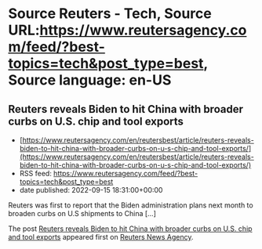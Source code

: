 # Source Reuters - Tech, Source URL:https://www.reutersagency.com/feed/?best-topics=tech&post_type=best, Source language: en-US

## Reuters reveals Biden to hit China with broader curbs on U.S. chip and tool exports
 - [https://www.reutersagency.com/en/reutersbest/article/reuters-reveals-biden-to-hit-china-with-broader-curbs-on-u-s-chip-and-tool-exports/](https://www.reutersagency.com/en/reutersbest/article/reuters-reveals-biden-to-hit-china-with-broader-curbs-on-u-s-chip-and-tool-exports/)
 - RSS feed: https://www.reutersagency.com/feed/?best-topics=tech&post_type=best
 - date published: 2022-09-15 18:31:00+00:00

<p>Reuters was first to report that the Biden administration plans next month to broaden curbs on U.S shipments to China [&#8230;]</p>
<p>The post <a href="https://www.reutersagency.com/en/reutersbest/article/reuters-reveals-biden-to-hit-china-with-broader-curbs-on-u-s-chip-and-tool-exports/" rel="nofollow">Reuters reveals Biden to hit China with broader curbs on U.S. chip and tool exports</a> appeared first on <a href="https://www.reutersagency.com/en/" rel="nofollow">Reuters News Agency</a>.</p>
